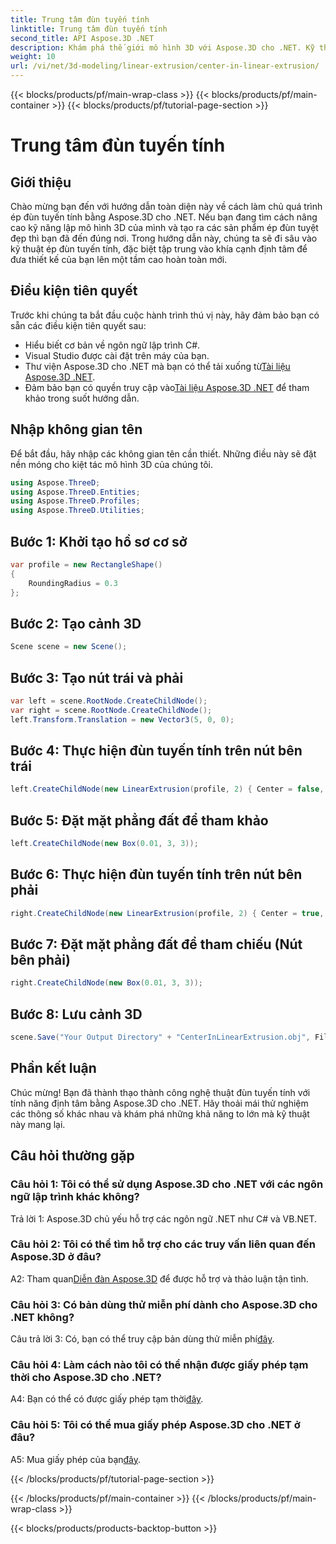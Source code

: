 ```yaml
---
title: Trung tâm đùn tuyến tính
linktitle: Trung tâm đùn tuyến tính
second_title: API Aspose.3D .NET
description: Khám phá thế giới mô hình 3D với Aspose.3D cho .NET. Kỹ thuật ép đùn tuyến tính tập trung, tạo ra các thiết kế tuyệt đẹp và thỏa sức sáng tạo của bạn.
weight: 10
url: /vi/net/3d-modeling/linear-extrusion/center-in-linear-extrusion/
---
```


{{< blocks/products/pf/main-wrap-class >}}
{{< blocks/products/pf/main-container >}}
{{< blocks/products/pf/tutorial-page-section >}}

# Trung tâm đùn tuyến tính

## Giới thiệu

Chào mừng bạn đến với hướng dẫn toàn diện này về cách làm chủ quá trình ép đùn tuyến tính bằng Aspose.3D cho .NET. Nếu bạn đang tìm cách nâng cao kỹ năng lập mô hình 3D của mình và tạo ra các sản phẩm ép đùn tuyệt đẹp thì bạn đã đến đúng nơi. Trong hướng dẫn này, chúng ta sẽ đi sâu vào kỹ thuật ép đùn tuyến tính, đặc biệt tập trung vào khía cạnh định tâm để đưa thiết kế của bạn lên một tầm cao hoàn toàn mới.

## Điều kiện tiên quyết

Trước khi chúng ta bắt đầu cuộc hành trình thú vị này, hãy đảm bảo bạn có sẵn các điều kiện tiên quyết sau:

- Hiểu biết cơ bản về ngôn ngữ lập trình C#.
- Visual Studio được cài đặt trên máy của bạn.
-  Thư viện Aspose.3D cho .NET mà bạn có thể tải xuống từ[Tài liệu Aspose.3D .NET](https://reference.aspose.com/3d/net/).
-  Đảm bảo bạn có quyền truy cập vào[Tài liệu Aspose.3D .NET](https://reference.aspose.com/3d/net/) để tham khảo trong suốt hướng dẫn.

## Nhập không gian tên

Để bắt đầu, hãy nhập các không gian tên cần thiết. Những điều này sẽ đặt nền móng cho kiệt tác mô hình 3D của chúng tôi.

```csharp
using Aspose.ThreeD;
using Aspose.ThreeD.Entities;
using Aspose.ThreeD.Profiles;
using Aspose.ThreeD.Utilities;
```

## Bước 1: Khởi tạo hồ sơ cơ sở

```csharp
var profile = new RectangleShape()
{
    RoundingRadius = 0.3
};
```

## Bước 2: Tạo cảnh 3D

```csharp
Scene scene = new Scene();
```

## Bước 3: Tạo nút trái và phải

```csharp
var left = scene.RootNode.CreateChildNode();
var right = scene.RootNode.CreateChildNode();
left.Transform.Translation = new Vector3(5, 0, 0);
```

## Bước 4: Thực hiện đùn tuyến tính trên nút bên trái

```csharp
left.CreateChildNode(new LinearExtrusion(profile, 2) { Center = false, Slices = 3 });
```

## Bước 5: Đặt mặt phẳng đất để tham khảo

```csharp
left.CreateChildNode(new Box(0.01, 3, 3));
```

## Bước 6: Thực hiện đùn tuyến tính trên nút bên phải

```csharp
right.CreateChildNode(new LinearExtrusion(profile, 2) { Center = true, Slices = 3 });
```

## Bước 7: Đặt mặt phẳng đất để tham chiếu (Nút bên phải)

```csharp
right.CreateChildNode(new Box(0.01, 3, 3));
```

## Bước 8: Lưu cảnh 3D

```csharp
scene.Save("Your Output Directory" + "CenterInLinearExtrusion.obj", FileFormat.WavefrontOBJ);
```

## Phần kết luận

Chúc mừng! Bạn đã thành thạo thành công nghệ thuật đùn tuyến tính với tính năng định tâm bằng Aspose.3D cho .NET. Hãy thoải mái thử nghiệm các thông số khác nhau và khám phá những khả năng to lớn mà kỹ thuật này mang lại.

## Câu hỏi thường gặp

### Câu hỏi 1: Tôi có thể sử dụng Aspose.3D cho .NET với các ngôn ngữ lập trình khác không?

Trả lời 1: Aspose.3D chủ yếu hỗ trợ các ngôn ngữ .NET như C# và VB.NET.

### Câu hỏi 2: Tôi có thể tìm hỗ trợ cho các truy vấn liên quan đến Aspose.3D ở đâu?

 A2: Tham quan[Diễn đàn Aspose.3D](https://forum.aspose.com/c/3d/18) để được hỗ trợ và thảo luận tận tình.

### Câu hỏi 3: Có bản dùng thử miễn phí dành cho Aspose.3D cho .NET không?

 Câu trả lời 3: Có, bạn có thể truy cập bản dùng thử miễn phí[đây](https://releases.aspose.com/).

### Câu hỏi 4: Làm cách nào tôi có thể nhận được giấy phép tạm thời cho Aspose.3D cho .NET?

 A4: Bạn có thể có được giấy phép tạm thời[đây](https://purchase.aspose.com/temporary-license/).

### Câu hỏi 5: Tôi có thể mua giấy phép Aspose.3D cho .NET ở đâu?

 A5: Mua giấy phép của bạn[đây](https://purchase.aspose.com/buy).

{{< /blocks/products/pf/tutorial-page-section >}}

{{< /blocks/products/pf/main-container >}}
{{< /blocks/products/pf/main-wrap-class >}}

{{< blocks/products/products-backtop-button >}}
